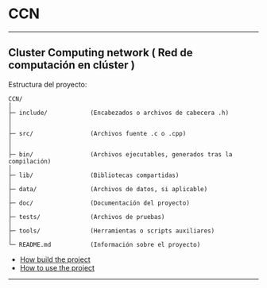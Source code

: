 # CCN

---

## Cluster Computing network ( Red de computación en clúster )

Estructura del proyecto:
```
CCN/
│
├─ include/            (Encabezados o archivos de cabecera .h)
│
│
├─ src/                (Archivos fuente .c o .cpp)
│
│
├─ bin/                (Archivos ejecutables, generados tras la compilación)
│
├─ lib/                (Bibliotecas compartidas)
│
├─ data/               (Archivos de datos, si aplicable)
│
├─ doc/                (Documentación del proyecto)
│
├─ tests/              (Archivos de pruebas)
│
├─ tools/              (Herramientas o scripts auxiliares)
│
└─ README.md           (Información sobre el proyecto)
```

- [How build the project](doc/build.md)
- [How to use the project](doc/use.md)

---